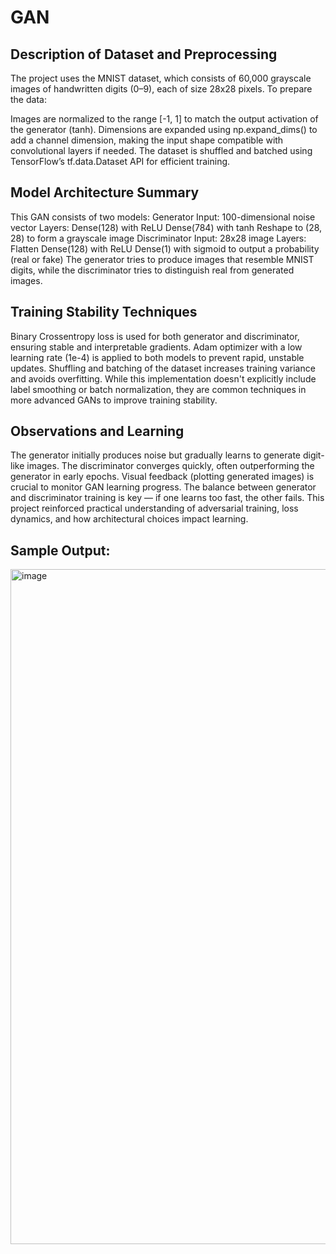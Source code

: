 # GAN
## Description of Dataset and Preprocessing
The project uses the MNIST dataset, which consists of 60,000 grayscale images of handwritten digits (0–9), each of size 28x28 pixels.
To prepare the data:

Images are normalized to the range [-1, 1] to match the output activation of the generator (tanh).
Dimensions are expanded using np.expand_dims() to add a channel dimension, making the input shape compatible with convolutional layers if needed.
The dataset is shuffled and batched using TensorFlow’s tf.data.Dataset API for efficient training.

## Model Architecture Summary

This GAN consists of two models:
Generator
Input: 100-dimensional noise vector
Layers:
Dense(128) with ReLU
Dense(784) with tanh
Reshape to (28, 28) to form a grayscale image
Discriminator
Input: 28x28 image
Layers:
Flatten
Dense(128) with ReLU
Dense(1) with sigmoid to output a probability (real or fake)
The generator tries to produce images that resemble MNIST digits, while the discriminator tries to distinguish real from generated images.

## Training Stability Techniques

Binary Crossentropy loss is used for both generator and discriminator, ensuring stable and interpretable gradients.
Adam optimizer with a low learning rate (1e-4) is applied to both models to prevent rapid, unstable updates.
Shuffling and batching of the dataset increases training variance and avoids overfitting.
While this implementation doesn't explicitly include label smoothing or batch normalization, they are common techniques in more advanced GANs to improve training stability.

## Observations and Learning

The generator initially produces noise but gradually learns to generate digit-like images.
The discriminator converges quickly, often outperforming the generator in early epochs.
Visual feedback (plotting generated images) is crucial to monitor GAN learning progress.
The balance between generator and discriminator training is key — if one learns too fast, the other fails.
This project reinforced practical understanding of adversarial training, loss dynamics, and how architectural choices impact learning.

## Sample Output:
<img width="1920" height="1080" alt="image" src="https://github.com/user-attachments/assets/85a5d0f8-7765-43a2-8415-3eb49a6caa06" />


